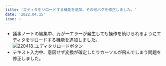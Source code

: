 ```yaml
---
title: 'エディタをリロードする機能を追加、その他バグを修正しました。'
date: '2022.04.15'
icon: ✨
---
```


- 議事ノートの編集中、万が一エラーが発生しても操作を続けられるようにエディタをリロードする機能を追加しました。<br>
![220418_エディタリロードボタン](https://user-images.githubusercontent.com/92074639/163775255-44d85ee6-5633-462b-8b39-c35046b2d210.png)
- テキスト入力中、意図せず変換が確定したりカーソルが飛んでしまう問題を修正しました。
